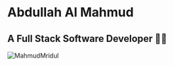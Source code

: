 # Abdullah Al Mahmud 
## A Full Stack Software Developer 👨‍💻

<p><img align="left" src="https://github-readme-stats.vercel.app/api/top-langs?username=MahmudMridul&show_icons=true&locale=en&layout=compact" alt="MahmudMridul" /></p>
